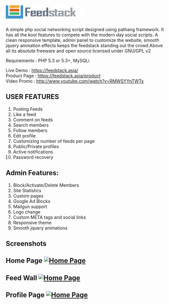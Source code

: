 [![Feedstack](img/logo_feedstack.png)](http://feedstack.asia/)
=========

A simple php social networking script designed using pathang framework. It has all the kool features to compete with the modern day social scripts. A clean responsive template, admin panel to customize the website, smooth jquery animation effects keeps the feedstack standing out the crowd.Above all its absolute freeware and open source licensed under GNU/GPL v2<br>

Requirements : PHP 5.3 or 5.3+, MySQLi

Live Demo : https://feedstack.asia/<br>
Product Page : https://feedstack.asia/product <br>
Video Promo : http://www.youtube.com/watch?v=RMWSYYnTWTs

USER FEATURES
--------
1. Posting Feeds
2. Like a feed
3. Comment on feeds
4. Search members
5. Follow members
6. Edit profile
7. Customizing number of feeds per page
8. Public/Private profiles
9. Active notifications
10. Password recovery

Admin Features:
----------------
1. Block/Activate/Delete Members
2. Site Statistics
3. Custom pages
4. Google Ad Blocks
5. Mailgun support
6. Logo change
7. Custom META tags and social links
8. Responsive theme
9. Smooth jquery animations

Screenshots
-------------------
Home Page
[![Home Page](http://feedstack.asia/img/screenshots/a.png)](http://feedstack.asia/)
-------------------------
Feed Wall
[![Home Page](http://feedstack.asia/img/screenshots/b.png)](http://feedstack.asia/feed/)
-------------------------
Profile Page
[![Home Page](http://feedstack.asia/img/screenshots/c.png)](http://feedstack.asia/product)
-------------------------






